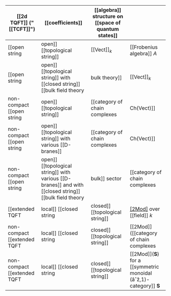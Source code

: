 

| [[2d TQFT]]  ("[[TCFT]]") | [[coefficients]] |   [[algebra]] structure on [[space of quantum states]] |  |
|-------------|-------------|--------------------|--------|
| [[open string|open]] [[topological string]] | [[Vect]]${}_k$ | [[Frobenius algebra]] $A$ | [[folklore]]+([Abrams 96](2d+TQFT#Abrams96)) |
| [[open string|open]] [[topological string]] with [[closed string]] [[bulk  field theory|bulk theory]] | [[Vect]]${}_k$ | [[Frobenius algebra]] $A$ with [[trace]] map $B \to Z(A)$ and [[Cardy condition]] | ([Lazaroiu 00](#2d+TQFT#Lazaroiu00), [Moore-Segal 02](2d+TQFT#MooreSegal02)) |
| non-compact [[open string|open]] [[topological string]] | [[category of chain complexes|Ch(Vect)]] | [[Calabi-Yau A-âˆž algebra]] | ([Kontsevich 95](2d+TQFT#Kontsevich95), [Costello 04](2d+TQFT#Costello04)) |
| non-compact [[open string|open]] [[topological string]] with various [[D-branes]]| [[category of chain complexes|Ch(Vect)]] | [[Calabi-Yau A-âˆž category]] | " |
| non-compact [[open string|open]] [[topological string]] with various [[D-branes]] and with [[closed string]] [[bulk field theory|bulk]] sector | [[category of chain complexes|Ch(Vect)]] | [[Calabi-Yau A-âˆž category]] with [[Hochschild cohomology]] | " |
| [[extended TQFT|local]] [[closed string|closed]] [[topological string]] | [[2Mod]]([[Vect]]${}_k$) over [[field]] $k$ | separable symmetric [[Frobenius algebras]] | ([SchommerPries 11](2d+TQFT#SchommerPries11)) |
| non-compact [[extended TQFT|local]] [[closed string|closed]] [[topological string]] | [[2Mod]]([[category of chain complexes|Ch(Vect)]]) | [[Calabi-Yau A-âˆž algebra]] | ([Lurie 09, section 4.2](2d+TQFT#Lurie09)) |
| non-compact [[extended TQFT|local]] [[closed string|closed]] [[topological string]] | [[2Mod]]$(\mathbf{S})$ for a [[symmetric monoidal (âˆž,1)-category]] $\mathbf{S}$ | [[Calabi-Yau object]] in $\mathbf{S}$ | ([Lurie 09, section 4.2](2d+TQFT#Lurie09)) |
